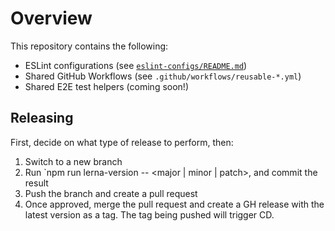 # Overview

This repository contains the following:

- ESLint configurations (see [`eslint-configs/README.md`](./eslint-configs/README.md))
- Shared GitHub Workflows (see `.github/workflows/reusable-*.yml`)
- Shared E2E test helpers (coming soon!)

## Releasing

First, decide on what type of release to perform, then:

1. Switch to a new branch
2. Run `npm run lerna-version -- <major | minor | patch>, and commit the result
3. Push the branch and create a pull request
4. Once approved, merge the pull request and create a GH release with the latest version as a tag.
   The tag being pushed will trigger CD.
